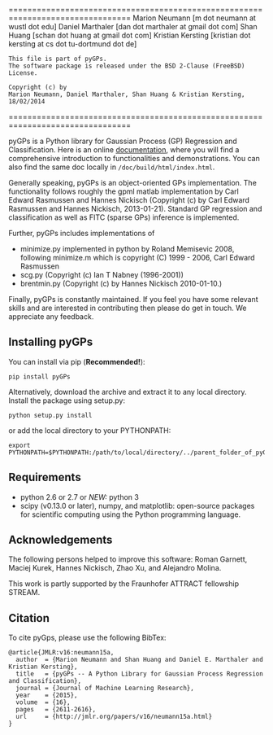 ================================================================================
    Marion Neumann [m dot neumann at wustl dot edu]
    Daniel Marthaler [dan dot marthaler at gmail dot com]
    Shan Huang [schan dot huang at gmail dot com]
    Kristian Kersting [kristian dot kersting at cs dot tu-dortmund dot de]

    This file is part of pyGPs.
    The software package is released under the BSD 2-Clause (FreeBSD) License.

    Copyright (c) by
    Marion Neumann, Daniel Marthaler, Shan Huang & Kristian Kersting, 18/02/2014
================================================================================

pyGPs is a Python library for Gaussian Process (GP) Regression and Classification.
Here is an online [documentation](http://www-ai.cs.uni-dortmund.de/weblab/static/api_docs/pyGPs/), where you will find a comprehensive introduction to functionalities and demonstrations. You can also find the same doc locally in `/doc/build/html/index.html`. 

Generally speaking, pyGPs is an object-oriented GPs implementation. The functionality follows roughly the gpml matlab implementation by Carl Edward Rasmussen and Hannes Nickisch (Copyright (c) by Carl Edward Rasmussen and Hannes Nickisch, 2013-01-21). Standard GP regression and classification as well as FITC (sparse GPs) inference is implemented.

Further, pyGPs includes implementations of
- minimize.py implemented in python by Roland Memisevic 2008, following minimize.m which is copyright (C) 1999 - 2006, Carl Edward Rasmussen
- scg.py (Copyright (c) Ian T Nabney (1996-2001))
- brentmin.py (Copyright (c) by Hannes Nickisch 2010-01-10.)

Finally, pyGPs is constantly maintained. If you feel you have some relevant skills and are interested in contributing then please do get in touch. We appreciate any feedback.

Installing pyGPs
------------------
You can install via pip (**Recommended!**):
        
    pip install pyGPs 

Alternatively, download the archive and extract it to any local directory. 
Install the package using setup.py:

    python setup.py install

or add the local directory to your PYTHONPATH:

    export PYTHONPATH=$PYTHONPATH:/path/to/local/directory/../parent_folder_of_pyGPs

Requirements
--------------
- python 2.6 or 2.7 or *NEW:* python 3
- scipy (v0.13.0 or later), numpy, and matplotlib: open-source packages for scientific computing using the Python programming language. 


Acknowledgements
--------------
The following persons helped to improve this software: Roman Garnett, Maciej Kurek, Hannes Nickisch, Zhao Xu, and Alejandro Molina.

This work is partly supported by the Fraunhofer ATTRACT fellowship STREAM.

Citation
-------------
To cite pyGps, please use the following BibTex:
```
@article{JMLR:v16:neumann15a,
  author  = {Marion Neumann and Shan Huang and Daniel E. Marthaler and Kristian Kersting},
  title   = {pyGPs -- A Python Library for Gaussian Process Regression and Classification},
  journal = {Journal of Machine Learning Research},
  year    = {2015},
  volume  = {16},
  pages   = {2611-2616},
  url     = {http://jmlr.org/papers/v16/neumann15a.html}
}
```

